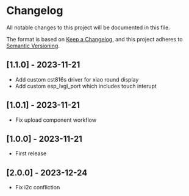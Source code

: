 # Changelog

All notable changes to this project will be documented in this file.

The format is based on [Keep a Changelog](https://keepachangelog.com/en/1.0.0/), and this project adheres to [Semantic Versioning](https://semver.org/spec/v2.0.0.html).


## [1.1.0] - 2023-11-21

- Add custom cst816s driver for xiao round display
- Add custom esp_lvgl_port which includes touch interupt


## [1.0.1] - 2023-11-21

- Fix upload component workflow


## [1.0.0] - 2023-11-21

- First release

## [2.0.0] - 2023-12-24
- Fix i2c confliction
